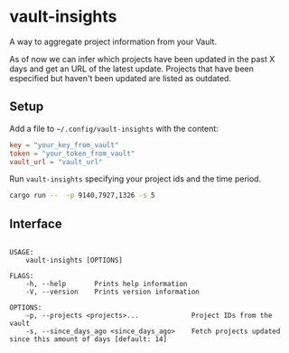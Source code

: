 # vault-insights

A way to aggregate project information from your Vault. 

As of now we can infer which projects have been updated in the past X days and get an URL of the latest update.
Projects that have been especified but haven't been updated are listed as outdated.

## Setup

Add a file to `~/.config/vault-insights` with the content:

```toml
key = "your_key_from_vault"
token = "your_token_from_vault"
vault_url = "vault_url"
```

Run `vault-insights` specifying your project ids and the time period.

```sh
cargo run --  -p 9140,7927,1326 -s 5
```

## Interface

```

USAGE:
    vault-insights [OPTIONS]

FLAGS:
    -h, --help       Prints help information
    -V, --version    Prints version information

OPTIONS:
    -p, --projects <projects>...             Project IDs from the vault
    -s, --since_days_ago <since_days_ago>    Fetch projects updated since this amount of days [default: 14]
```
